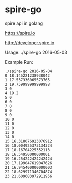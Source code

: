 # spire-go
spire api in golang

https://spire.io

http://developer.spire.io

Usage:
./spire-go 2016-05-03

Example Run:
```
./spire-go 2016-05-04
0 18.145221238938042
1 17.537336065573765
2 19.759999999999998
3 0
4 19.2
5 0
6 0
7 0
8 0
9 0
10 0
11 0
12 0
13 0
14 0
15 16.318076923076912
16 18.004925373134324
17 18.16704225352113
18 16.54950000000001
19 16.254242424242424
20 17.199047619047626
21 16.945400000000003
22 18.629971346704874
23 21.609683972911956
```

